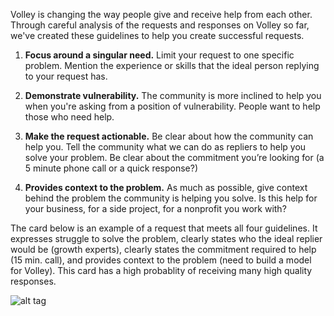 Volley is changing the way people give and receive help from each other. Through careful analysis of the requests and responses on Volley so far, we've created these guidelines to help you create successful requests. 

1. **Focus around a singular need.**
Limit your request to one specific problem. Mention the experience or skills that the ideal person replying to your request has.   
2. **Demonstrate vulnerability.** 
The community is more inclined to help you when you're asking from a position of vulnerability. People want to help those who need help.  

3. **Make the request actionable.**
Be clear about how the community can help you. Tell the community what we can do as repliers to help you solve your problem. Be clear about the commitment you’re looking for (a 5 minute phone call or a quick response?)

4. **Provides context to the problem.**
As much as possible, give context behind the problem the community is helping you solve.  Is this help for your business, for a side project, for a nonprofit you work with? 

The card below is an example of a request that meets all four guidelines. It expresses struggle to solve the problem, clearly states who the ideal replier would be (growth experts), clearly states the commitment required to help (15 min. call), and provides context to the problem (need to build a model for Volley).  This card has a high probablity of receiving many high quality responses.

![alt tag](http://i.imgur.com/OJfxPp0.png?1)
